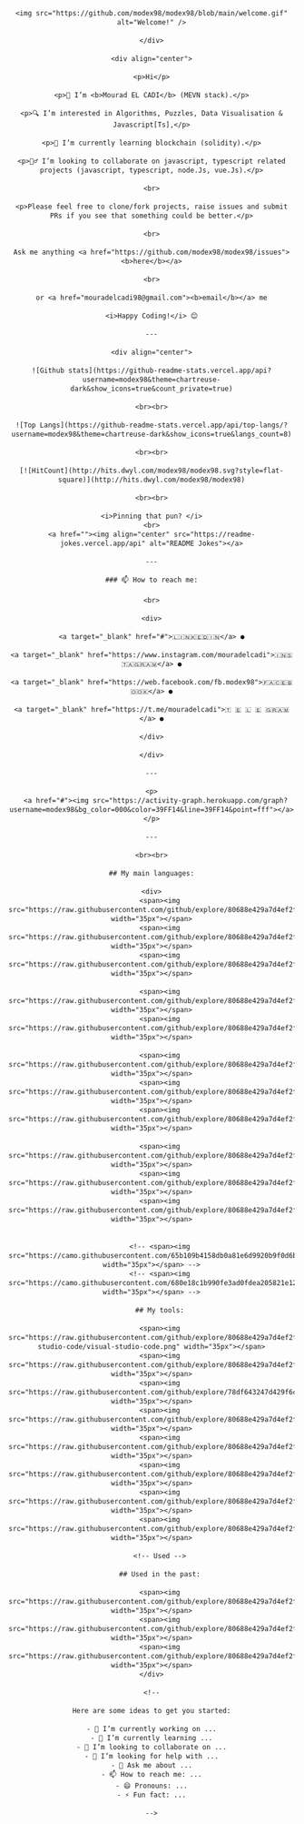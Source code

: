 <div align="center" width="50">

    <img src="https://github.com/modex98/modex98/blob/main/welcome.gif" alt="Welcome!" />
    
    </div>
    
    <div align="center">
    
    <p>Hi</p>
    
    <p>👾 I’m <b>Mourad EL CADI</b> (MEVN stack).</p>
    
    <p>🔍 I’m interested in Algorithms, Puzzles, Data Visualisation & Javascript[Ts],</p>
    
    <p>🌳 I’m currently learning blockchain (solidity).</p>
    
    <p>🦸‍♂️ I’m looking to collaborate on javascript, typescript related projects (javascript, typescript, node.Js, vue.Js).</p>
    
    <br>
    
    <p>Please feel free to clone/fork projects, raise issues and submit PRs if you see that something could be better.</p>
    
    <br>
    
    Ask me anything <a href="https://github.com/modex98/modex98/issues"><b>here</b></a>
    
    <br>
    
    or <a href="mouradelcadi98@gmail.com"><b>email</b></a> me
    
    <i>Happy Coding!</i> 😊
    
    ---
    
    <div align="center">
    
    ![Github stats](https://github-readme-stats.vercel.app/api?username=modex98&theme=chartreuse-dark&show_icons=true&count_private=true)
    
    <br><br>
    
    ![Top Langs](https://github-readme-stats.vercel.app/api/top-langs/?username=modex98&theme=chartreuse-dark&show_icons=true&langs_count=8)
    
    <br><br>
    
    [![HitCount](http://hits.dwyl.com/modex98/modex98.svg?style=flat-square)](http://hits.dwyl.com/modex98/modex98)
    
    <br><br>
    
    <i>Pinning that pun? </i>
    <br>
    <a href=""><img align="center" src="https://readme-jokes.vercel.app/api" alt="README Jokes"></a>
    
    ---
    
    ### 📫 How to reach me:
    
    <br>
    
    <div>
    
    <a target="_blank" href="#">🇱​🇮​🇳​🇰​🇪​🇩​🇮​🇳​</a> ●
    
    <a target="_blank" href="https://www.instagram.com/mouradelcadi">🇮​🇳​🇸​🇹​🇦​🇬​🇷​🇦​🇲​</a> ●
    
    <a target="_blank" href="https://web.facebook.com/fb.modex98">🇫​🇦​🇨​🇪​🇧​🇴​🇴​🇰​</a> ●
    
    <a target="_blank" href="https://t.me/mouradelcadi">🇹 🇪 🇱 🇪 🇬​🇷​🇦​🇲</a> ●
    
    </div>
    
    </div>
    
    ---
    
    <p>
      <a href="#"><img src="https://activity-graph.herokuapp.com/graph?username=modex98&bg_color=000&color=39FF14&line=39FF14&point=fff"></a>
    </p>
    
    ---
    
    <br><br>
    
    ## My main languages:
    
    <div>
        <span><img src="https://raw.githubusercontent.com/github/explore/80688e429a7d4ef2fca1e82350fe8e3517d3494d/topics/html/html.png" width="35px"></span>
        <span><img src="https://raw.githubusercontent.com/github/explore/80688e429a7d4ef2fca1e82350fe8e3517d3494d/topics/css/css.png" width="35px"></span>
        <span><img src="https://raw.githubusercontent.com/github/explore/80688e429a7d4ef2fca1e82350fe8e3517d3494d/topics/sass/sass.png" width="35px"></span>

        <span><img src="https://raw.githubusercontent.com/github/explore/80688e429a7d4ef2fca1e82350fe8e3517d3494d/topics/tailwind/tailwind.png" width="35px"></span>
        <span><img src="https://raw.githubusercontent.com/github/explore/80688e429a7d4ef2fca1e82350fe8e3517d3494d/topics/bootstrap/bootstrap.png" width="35px"></span>

        <span><img src="https://raw.githubusercontent.com/github/explore/80688e429a7d4ef2fca1e82350fe8e3517d3494d/topics/javascript/javascript.png" width="35px"></span>
        <span><img src="https://raw.githubusercontent.com/github/explore/80688e429a7d4ef2fca1e82350fe8e3517d3494d/topics/typescript/typescript.png" width="35px"></span>
        <span><img src="https://raw.githubusercontent.com/github/explore/80688e429a7d4ef2fca1e82350fe8e3517d3494d/topics/vue/vue.png" width="35px"></span>

        <span><img src="https://raw.githubusercontent.com/github/explore/80688e429a7d4ef2fca1e82350fe8e3517d3494d/topics/nodejs/nodejs.png" width="35px"></span>
        <span><img src="https://raw.githubusercontent.com/github/explore/80688e429a7d4ef2fca1e82350fe8e3517d3494d/topics/express/express.png" width="35px"></span>
        <span><img src="https://raw.githubusercontent.com/github/explore/80688e429a7d4ef2fca1e82350fe8e3517d3494d/topics/mongodb/mongodb.png" width="35px"></span>

        
        <!-- <span><img src="https://camo.githubusercontent.com/65b109b4158db0a81e6d9920b9f0d6bf0617ba825e9ce3189b4353ea975b4069/68747470733a2f2f6c61726176656c2e636f6d2f696d672f6c6f676f6d61726b2e6d696e2e737667" width="35px"></span> -->
        <!-- <span><img src="https://camo.githubusercontent.com/680e18c1b990fe3ad0fdea205821e128dda61434b260aa292982c958388b7888/68747470733a2f2f7777772e696465656d617469632e636f6d2f77702d636f6e74656e742f75706c6f6164732f323031382f30352f6c6f676f2d5675652d4a532e706e67" width="35px"></span> -->
        
        ## My tools:
        
        <span><img src="https://raw.githubusercontent.com/github/explore/80688e429a7d4ef2fca1e82350fe8e3517d3494d/topics/visual-studio-code/visual-studio-code.png" width="35px"></span>
        <span><img src="https://raw.githubusercontent.com/github/explore/80688e429a7d4ef2fca1e82350fe8e3517d3494d/topics/git/git.png" width="35px"></span>
        <span><img src="https://raw.githubusercontent.com/github/explore/78df643247d429f6cc873026c0622819ad797942/topics/github/github.png" width="35px"></span>
        <span><img src="https://raw.githubusercontent.com/github/explore/80688e429a7d4ef2fca1e82350fe8e3517d3494d/topics/linux/linux.png" width="35px"></span>
        <span><img src="https://raw.githubusercontent.com/github/explore/80688e429a7d4ef2fca1e82350fe8e3517d3494d/topics/terminal/terminal.png" width="35px"></span>
        <span><img src="https://raw.githubusercontent.com/github/explore/80688e429a7d4ef2fca1e82350fe8e3517d3494d/topics/python/python.png" width="35px"></span>
        <span><img src="https://raw.githubusercontent.com/github/explore/80688e429a7d4ef2fca1e82350fe8e3517d3494d/topics/c/c.png" width="35px"></span>
        <span><img src="https://raw.githubusercontent.com/github/explore/80688e429a7d4ef2fca1e82350fe8e3517d3494d/topics/webpack/webpack.png" width="35px"></span>

        <!-- Used -->

        ## Used in the past:

        <span><img src="https://raw.githubusercontent.com/github/explore/80688e429a7d4ef2fca1e82350fe8e3517d3494d/topics/wordpress/wordpress.png" width="35px"></span>
        <span><img src="https://raw.githubusercontent.com/github/explore/80688e429a7d4ef2fca1e82350fe8e3517d3494d/topics/laravel/laravel.png" width="35px"></span>
        <span><img src="https://raw.githubusercontent.com/github/explore/80688e429a7d4ef2fca1e82350fe8e3517d3494d/topics/mysql/mysql.png" width="35px"></span>
    </div>
    
    <!--
    
    Here are some ideas to get you started:
    
    - 🔭 I’m currently working on ...
    - 🌱 I’m currently learning ...
    - 👯 I’m looking to collaborate on ...
    - 🤔 I’m looking for help with ...
    - 💬 Ask me about ...
    - 📫 How to reach me: ...
    - 😄 Pronouns: ...
    - ⚡ Fun fact: ...
    
    -->
    
